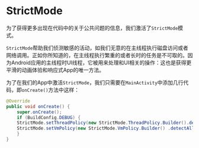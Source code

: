 # StrictMode

为了获得更多出现在代码中的关于公共问题的信息，我们激活了`StrictMode`模式。

`StrictMode`帮助我们侦测敏感的活动，如我们无意的在主线程执行磁盘访问或者网络调用。正如你所知道的，在主线程执行繁重的或者长时的任务是不可取的。因为Android应用的主线程时UI线程，它被用来处理和UI相关的操作：这也是获得更平滑的动画体验和响应式App的唯一方法。

为了在我们的App中激活`StrictMode`，我们只需要在`MainActivity`中添加几行代码，即`onCreate()`方法中这样：
```java
@Override
public void onCreate() { 
    super.onCreate();
    if (BuildConfig.DEBUG) {
    StrictMode.setThreadPolicy(new StrictMode.ThreadPolicy.Builder().detectAll().penaltyLog().build()); 
    StrictMode.setVmPolicy(new StrictMode.VmPolicy.Builder() .detectAll().penaltyLog() .build());
    } 
}
```